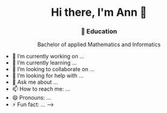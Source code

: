 <h1 align="center">Hi there, I'm Ann 👋</h1>

<h3 align="center">💼 Education</h3>

<div align="center">Bachelor of applied Mathematics and Informatics</div>

- 🔭 I’m currently working on ...
- 🌱 I’m currently learning ...
- 👯 I’m looking to collaborate on ...
- 🤔 I’m looking for help with ...
- 💬 Ask me about ...
- 📫 How to reach me: ...
- 😄 Pronouns: ...
- ⚡ Fun fact: ...
-->
